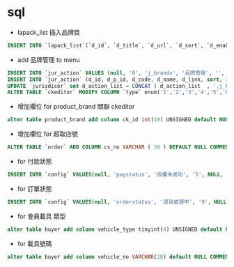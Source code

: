 # sql

- lapack_list 插入品牌頁 

```sql
INSERT INTO `lapack_list`(`d_id`, `d_title`, `d_url`, `d_sort`, `d_enable`) VALUES (50, '品牌頁面', '/brands', 50, 'Y');
```

- add 品牌管理 to menu

```sql
INSERT INTO `jur_action` VALUES (null, '0', 'j_brands', '品牌管理', '', '11', 'N', 'N');
INSERT INTO `jur_action` (d_id, d_p_id, d_code, d_name, d_link, sort, is_del, is_super ) SELECT NULL AS col1 , d_id AS col2, 'j_brands' AS col3, '品牌管理' AS col4, '/corporate/main/7' AS col5, '1' AS col6, 'N' AS col7, 'N' AS col8 FROM `jur_action` WHERE d_p_id = 0 AND d_name = '品牌管理';
UPDATE `jurisdicer` set d_action_list = CONCAT ( d_action_list  , ',j_brands') where d_name = '給客戶展示';
ALTER TABLE `ckeditor` MODIFY COLUMN `type` enum('1','2','3','4','5','6','7');
```

- 增加欄位 for product_brand 關聯 ckeditor

```sql
alter table product_brand add column ck_id int(10) UNSIGNED default NULL;
```

- 增加欄位 for 超取店號 

```sql
ALTER TABLE `order` ADD COLUMN cs_no VARCHAR ( 30 ) DEFAULT NULL COMMENT "超取店號";
```

- for 付款狀態 

```sql
INSERT INTO `config` VALUES(null, 'paystatus', '授權未成功', '5', NULL, NULL, 'TW');
```

- for 訂單狀態 

```sql
INSERT INTO `config` VALUES(null, 'orderstatus', '退貨處理中', '9', NULL, NULL, 'TW');
```

- for 會員載具 類型 

```sql
alter table buyer add column vehicle_type tinyint(4) UNSIGNED default NULL COMMENT "載具類別, 0:手機載具 1:自然人載具";
```

- for 載具號碼 

```sql
alter table buyer add column vehicle_no VARCHAR(20) default NULL COMMENT "載具號碼";
```

